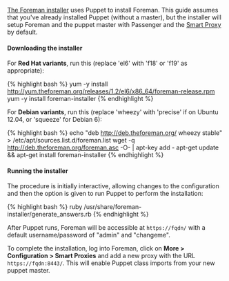 
[The Foreman installer](https://github.com/theforeman/foreman-installer) uses Puppet to install Foreman. This guide assumes that you've already installed Puppet (without a master), but the installer will setup Foreman and the puppet master with Passenger and the [Smart Proxy](https://github.com/theforeman/smart-proxy) by default.

#### Downloading the installer

For **Red Hat variants**, run this (replace 'el6' with 'f18' or 'f19' as appropriate):

{% highlight bash %}
yum -y install http://yum.theforeman.org/releases/1.2/el6/x86_64/foreman-release.rpm
yum -y install foreman-installer
{% endhighlight %}

For **Debian variants**, run this (replace 'wheezy' with 'precise' if on Ubuntu 12.04, or 'squeeze' for Debian 6):

{% highlight bash %}
echo "deb http://deb.theforeman.org/ wheezy stable" > /etc/apt/sources.list.d/foreman.list
wget -q http://deb.theforeman.org/foreman.asc -O- | apt-key add -
apt-get update && apt-get install foreman-installer
{% endhighlight %}

#### Running the installer

The procedure is initially interactive, allowing changes to the configuration and then the option is given to run Puppet to perform the installation:

{% highlight bash %}
ruby /usr/share/foreman-installer/generate_answers.rb
{% endhighlight %}

After Puppet runs, Foreman will be accessible at `https://fqdn/` with a default username/password of "admin" and "changeme".

To complete the installation, log into Foreman, click on **More > Configuration > Smart Proxies** and add a new proxy with the URL `https://fqdn:8443/`.  This will enable Puppet class imports from your new puppet master.
